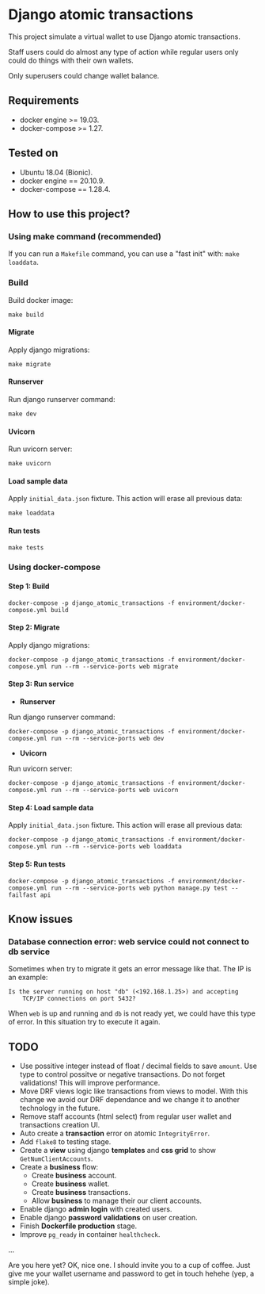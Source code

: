 # Django atomic transactions
This project simulate a virtual wallet to use Django atomic transactions.

Staff users could do almost any type of action while regular users only could
do things with their own wallets.

Only superusers could change wallet balance.

## Requirements

* docker engine >= 19.03.
* docker-compose >= 1.27.

## Tested on

* Ubuntu 18.04 (Bionic).
* docker engine == 20.10.9.
* docker-compose == 1.28.4.

## How to use this project?

### Using make command (recommended)

If you can run a `Makefile` command, you can use a "fast init" with: `make loaddata`.

### Build

Build docker image:

```shell
make build
```

#### Migrate

Apply django migrations:

```shell
make migrate
```

#### Runserver

Run django runserver command:

```shell
make dev
```

#### Uvicorn

Run uvicorn server:

```shell
make uvicorn
```

#### Load sample data

Apply `initial_data.json` fixture. This action will erase all previous data:

```shell
make loaddata
```

#### Run tests

```shell
make tests
```

### Using docker-compose

#### Step 1: Build

```shell
docker-compose -p django_atomic_transactions -f environment/docker-compose.yml build
```

#### Step 2: Migrate

Apply django migrations:

```shell
docker-compose -p django_atomic_transactions -f environment/docker-compose.yml run --rm --service-ports web migrate
```

#### Step 3: Run service

* **Runserver**

Run django runserver command:

```shell
docker-compose -p django_atomic_transactions -f environment/docker-compose.yml run --rm --service-ports web dev
```

* **Uvicorn**

Run uvicorn server:

```shell
docker-compose -p django_atomic_transactions -f environment/docker-compose.yml run --rm --service-ports web uvicorn
```

#### Step 4: Load sample data

Apply `initial_data.json` fixture. This action will erase all previous data:

```shell
docker-compose -p django_atomic_transactions -f environment/docker-compose.yml run --rm --service-ports web loaddata
```

#### Step 5: Run tests

```shell
docker-compose -p django_atomic_transactions -f environment/docker-compose.yml run --rm --service-ports web python manage.py test --failfast api
```

## Know issues

### Database connection error: web service could not connect to db service

Sometimes when try to migrate it gets an error message like that. The IP is an example:

```shell
Is the server running on host "db" (<192.168.1.25>) and accepting
	TCP/IP connections on port 5432?
```

When `web` is up and running and `db` is not ready yet, we could have this type of error.
In this situation try to execute it again.

## TODO

* Use possitive integer instead of float / decimal fields to save `amount`.
Use type to control possitve or negative transactions. Do not forget validations!
This will improve performance.
* Move DRF views logic like transactions from views to model. With this change we avoid our DRF dependance and we change it to another technology in the future.
* Remove staff accounts (html select) from regular user wallet and transactions creation UI.
* Auto create a **transaction** error on atomic `IntegrityError`.
* Add `flake8` to testing stage.
* Create a **view** using django **templates** and **css grid** to show `GetNumClientAccounts`.
* Create a **business** flow:
  * Create **business** account.
  * Create **business** wallet.
  * Create **business** transactions.
  * Allow **business** to manage their our client accounts.
* Enable django **admin login** with created users.
* Enable django **password validations** on user creation.
* Finish **Dockerfile production** stage.
* Improve `pg_ready` in container `healthcheck`.

...

Are you here yet? OK, nice one. I should invite you to a cup of coffee.
Just give me your wallet username and password to get in touch hehehe (yep, a simple joke).
